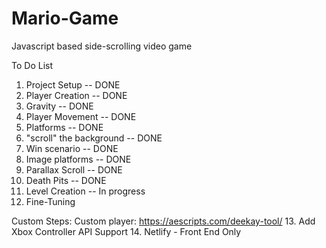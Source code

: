 # Mario-Game
Javascript based side-scrolling video game


To Do List

1. Project Setup -- DONE
2. Player Creation -- DONE
3. Gravity --  DONE
4. Player Movement -- DONE
5. Platforms -- DONE
6. "scroll" the background -- DONE
7. Win scenario -- DONE
8. Image platforms -- DONE
9. Parallax Scroll -- DONE
10. Death Pits -- DONE
11. Level Creation -- In progress
12. Fine-Tuning

Custom Steps:
Custom player: https://aescripts.com/deekay-tool/
13. Add Xbox Controller API Support
14. Netlify - Front End Only